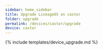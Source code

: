 ```yaml
---
sidebar: home_sidebar
title: Upgrade LineageOS on castor
folder: upgrade
permalink: /devices/castor/upgrade
device: castor
---
```

{% include templates/device_upgrade.md %}
